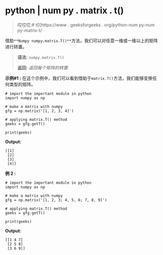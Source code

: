 # python | num py . matrix . t()

> 哎哎哎:# t0]https://www . geeksforgeeks . org/python-num py-num py-matrix-t/

借助`**Numpy numpy.matrix.T()**`方法，我们可以对任意一维或一维以上的矩阵进行转置。

> **语法:** `numpy.matrix.T()`
> 
> **返回:** *返回每个矩阵的转置*

**示例#1 :**
在这个示例中，我们可以看到借助于`matrix.T()`方法，我们能够变换任何类型的矩阵。

```
# import the important module in python
import numpy as np

# make a matrix with numpy
gfg = np.matrix('[1, 2, 3, 4]')

# applying matrix.T() method
geeks = gfg.getT()

print(geeks)
```

**Output:**

```
[[1]
 [2]
 [3]
 [4]]

```

**例 2 :**

```
# import the important module in python
import numpy as np

# make a matrix with numpy
gfg = np.matrix('[1, 2, 3; 4, 5, 6; 7, 8, 9]')

# applying matrix.T() method
geeks = gfg.getT()

print(geeks)
```

**Output:**

```
[[1 4 7]
 [2 5 8]
 [3 6 9]]

```